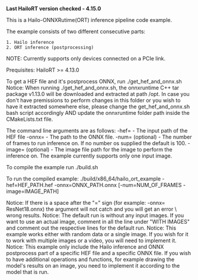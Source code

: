 **Last HailoRT version checked - 4.15.0**

This is a Hailo-ONNXRutime(ORT) inference pipeline code example.

The example consists of two different consecutive parts:

    1. Hailo inference
    2. ORT inference (postprocessing)

NOTE: Currently supports only devices connected on a PCIe link.

Prequisites:
HailoRT >= 4.13.0


To get a HEF file and it's postprocess ONNX, run ./get_hef_and_onnx.sh 
Notice: When running ./get_hef_and_onnx.sh, the onnxruntime C++ tar package v1.13.0 will be downloaded and extracted at path /opt. In case you don't have premissions to perform changes in this folder or you wish to have it extracted somewhere else, please change the get_hef_and_onnx.sh bash script accordingly AND update the onnxruntime folder path inside the CMakeLists.txt file. 

The command line arguments are as follows:
-hef= - The input path of the HEF file
-onnx= - The path to the ONNX file.
-num= (optional) - The number of frames to run inference on. If no number os supplied the default is 100. 
-image= (optional) - The image file path for the image to perform the inference on. The example currently supports only one input image.

To compile the example run ./build.sh

To run the compiled example:
./build/x86_64/hailo_ort_example -hef=HEF_PATH.hef -onnx=ONNX_PATH.onnx [-num=NUM_OF_FRAMES -image=IMAGE_PATH]

Notice: If there is a space after the "=" sign (for example: -onnx= ResNet18.onnx) the argument will not catch and you will get an error \ wrong results.
Notice: The default run is without any input images. If you want to use an actual image, comment in all the line under "WITH IMAGES" and comment out the respective lines for the default run.
Notice: This example works either with random data or a single image. If you wish for it to work with multiple images or a video, you will need to implement it.
Notice: This example only include the Hailo inference and ONNX postprocess part of a specific HEF file and a specific ONNX file. If you wish to have additional operations and functions, for example drawing the model's results on an image, you need to implement it according to the model that is run.

